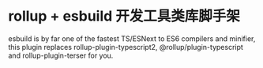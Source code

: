 # rollup + esbuild 开发工具类库脚手架

esbuild is by far one of the fastest TS/ESNext to ES6 compilers and minifier, this plugin replaces rollup-plugin-typescript2, @rollup/plugin-typescript and rollup-plugin-terser for you.
